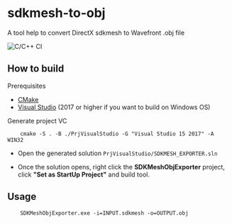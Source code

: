 # sdkmesh-to-obj

A tool help to convert DirectX sdkmesh to Wavefront .obj file

![C/C++ CI](https://github.com/ducphamhong/sdkmesh-to-obj/workflows/C/C++%20CI/badge.svg)

## How to build

Prerequisites
-   [CMake](https://cmake.org/download/)
-   [Visual Studio](https://visualstudio.microsoft.com/downloads/)  (2017 or higher if you want to build on Windows OS)

Generate project VC
```console
    cmake -S . -B ./PrjVisualStudio -G "Visual Studio 15 2017" -A WIN32
```

-   Open the generated solution `PrjVisualStudio/SDKMESH_EXPORTER.sln`

-   Once the solution opens, right click the **SDKMeshObjExporter** project, click **"Set as StartUp Project"** and build tool.

## Usage

```console
    SDKMeshObjExporter.exe -i=INPUT.sdkmesh -o=OUTPUT.obj
```
